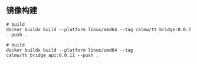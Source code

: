 ## 镜像构建

``` shell
# build 
docker buildx build --platform linux/amd64 --tag calmw/tt_bridge:0.0.7 --push .
```

``` shell
# build 
docker buildx build --platform linux/amd64 --tag calmw/tt_bridge_api:0.0.11 --push .
```

